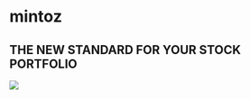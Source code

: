 # mintoz

## THE NEW STANDARD FOR YOUR STOCK PORTFOLIO

<img src="https://user-images.githubusercontent.com/72033591/102716565-f96f6e80-42dc-11eb-8d41-534b4bf3581b.png">
